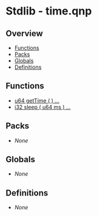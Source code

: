 # Stdlib - time.qnp

## Overview
 - [Functions](#functions)
 - [Packs](#packs)
 - [Globals](#globals)
 - [Definitions](#definitions)

## Functions
 - [u64 getTime ( ) ...]()
 - [i32 sleep ( u64 ms ) ...]()

## Packs
 - _None_

## Globals
 - _None_

## Definitions
 - _None_
